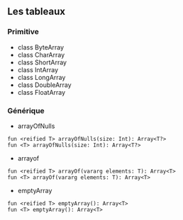 ## Les tableaux

### Primitive
- class ByteArray
- class CharArray
- class ShortArray
- class IntArray
- class LongArray
- class DoubleArray
- class FloatArray

### Générique
- arrayOfNulls
```
fun <reified T> arrayOfNulls(size: Int): Array<T?>
fun <T> arrayOfNulls(size: Int): Array<T?>

```
- arrayof
```
fun <reified T> arrayOf(vararg elements: T): Array<T>
fun <T> arrayOf(vararg elements: T): Array<T>
```
- emptyArray
```
fun <reified T> emptyArray(): Array<T>
fun <T> emptyArray(): Array<T>
```